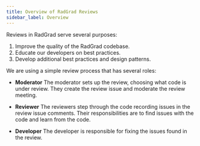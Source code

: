 ```yaml
---
title: Overview of RadGrad Reviews
sidebar_label: Overview
---
```


Reviews in RadGrad serve several purposes:

  1. Improve the quality of the RadGrad codebase.
  2. Educate our developers on best practices.
  3. Develop additional best practices and design patterns.

We are using a simple review process that has several roles:

  * **Moderator** The moderator sets up the review, choosing what code is under review. They create the review issue and moderate the review meeting.

  * **Reviewer** The reviewers step through the code recording issues in the review issue comments. Their responsibilities are to find issues with the code and learn from the code.

  * **Developer** The developer is responsible for fixing the issues found in the review.
